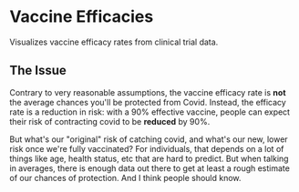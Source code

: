 # Vaccine Efficacies

Visualizes vaccine efficacy rates from clinical trial data.

## The Issue

Contrary to very reasonable assumptions, the vaccine efficacy rate is **not** the average chances you'll be protected from Covid. Instead, the efficacy rate is a reduction in risk: with a 90% effective vaccine, people can expect their risk of contracting covid to be **reduced** by 90%.

But what's our "original" risk of catching covid, and what's our new, lower risk once we're fully vaccinated? For individuals, that depends on a lot of things like age, health status, etc that are hard to predict. But when talking in averages, there is enough data out there to get at least a rough estimate of our chances of protection. And I think people should know.
